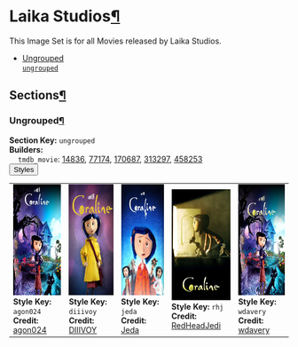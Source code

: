 <h1 id="laika-studios">Laika Studios<a class="headerlink" href="#laika-studios" title="Permalink to this heading">¶</a></h1>
This Image Set is for all Movies released by Laika Studios.

<ul class="images-index-table">
  <li><a href="#ungrouped"><div class="images-inline-link">Ungrouped<br><code>ungrouped</code></div></a></li>
</ul>

<h2 id="sections">Sections<a class="headerlink" href="#sections" title="Permalink to this heading">¶</a></h2>
<h3 id="ungrouped">Ungrouped<a class="headerlink" href="#ungrouped" title="Permalink to this heading">¶</a></h3>
<strong>Section Key:</strong> <code>ungrouped</code>
<br><strong>Builders:</strong>
<br>
&nbsp;&nbsp;&nbsp;&nbsp;<code>tmdb_movie</code>: <a href="https://www.themoviedb.org/movie/14836" target="_blank" rel="noopener noreferrer">14836</a>, <a href="https://www.themoviedb.org/movie/77174" target="_blank" rel="noopener noreferrer">77174</a>, <a href="https://www.themoviedb.org/movie/170687" target="_blank" rel="noopener noreferrer">170687</a>, <a href="https://www.themoviedb.org/movie/313297" target="_blank" rel="noopener noreferrer">313297</a>, <a href="https://www.themoviedb.org/movie/458253" target="_blank" rel="noopener noreferrer">458253</a><br>
</ul>
<button class="image-accordion">Styles</button>
<div class="image-panel">
  <table class="image-table">
    <tr>
      <td>
        <div>
          <a href="https://theposterdb.com/set/172042" target="_blank" rel="noopener noreferrer"><img src="https://raw.githubusercontent.com/meisnate12/PMM-Image-Sets/master/laika/styles/ungrouped/agon024.jpg" height="200"/></a><br>
          <strong>Style Key:</strong> <code>agon024</code><br>
          <strong>Credit:</strong> <a href="https://theposterdb.com/set/172042" target="_blank" rel="noopener noreferrer">agon024</a><br>
        </div>
      </td>
      <td>
        <div>
          <a href="https://theposterdb.com/set/17760" target="_blank" rel="noopener noreferrer"><img src="https://raw.githubusercontent.com/meisnate12/PMM-Image-Sets/master/laika/styles/ungrouped/diiivoy.jpg" height="200"/></a><br>
          <strong>Style Key:</strong> <code>diiivoy</code><br>
          <strong>Credit:</strong> <a href="https://theposterdb.com/set/17760" target="_blank" rel="noopener noreferrer">DIIIVOY</a><br>
        </div>
      </td>
      <td>
        <div>
          <a href="https://theposterdb.com/set/71763" target="_blank" rel="noopener noreferrer"><img src="https://raw.githubusercontent.com/meisnate12/PMM-Image-Sets/master/laika/styles/ungrouped/jeda.jpg" height="200"/></a><br>
          <strong>Style Key:</strong> <code>jeda</code><br>
          <strong>Credit:</strong> <a href="https://theposterdb.com/set/71763" target="_blank" rel="noopener noreferrer">Jeda</a><br>
        </div>
      </td>
      <td>
        <div>
          <a href="https://theposterdb.com/set/6003" target="_blank" rel="noopener noreferrer"><img src="https://raw.githubusercontent.com/meisnate12/PMM-Image-Sets/master/laika/styles/ungrouped/rhj.jpg" height="200"/></a><br>
          <strong>Style Key:</strong> <code>rhj</code><br>
          <strong>Credit:</strong> <a href="https://theposterdb.com/set/6003" target="_blank" rel="noopener noreferrer">RedHeadJedi</a><br>
        </div>
      </td>
      <td>
        <div>
          <a href="https://theposterdb.com/set/9201" target="_blank" rel="noopener noreferrer"><img src="https://raw.githubusercontent.com/meisnate12/PMM-Image-Sets/master/laika/styles/ungrouped/wdavery.jpg" height="200"/></a><br>
          <strong>Style Key:</strong> <code>wdavery</code><br>
          <strong>Credit:</strong> <a href="https://theposterdb.com/set/9201" target="_blank" rel="noopener noreferrer">wdavery</a><br>
        </div>
      </td>
    </tr>
  </table>
</div>

